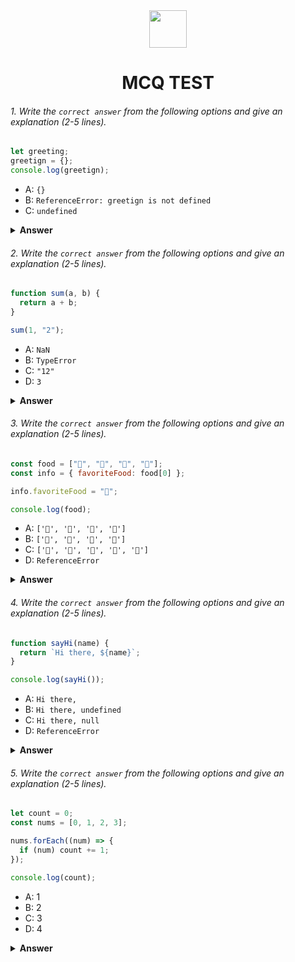 <div align="center">
  <img height="60" src="https://edurev.gumlet.io/AllImages/original/ApplicationImages/CourseImages/944e5d47-8c55-4a89-91e5-22ab5f2798fc_CI.png">
  <h1>MCQ TEST</h1>
</div>

###### 1. Write the `correct answer` from the following options and give an explanation (2-5 lines).

```javascript
let greeting;
greetign = {};
console.log(greetign);
```

- A: `{}`
- B: `ReferenceError: greetign is not defined`
- C: `undefined`

<details><summary><b>Answer</b></summary>
<p>

#### Answer: B.  For Explain about correct Ans : In the given code, there is a typographical error where you intended to declare a variable named "greeting," but you actually wrote "greetign." Since "greetign" is not defined anywhere in the code, it will result in a ReferenceError when you try to access it. 

<i>Write your explanation here</i>

</p>
</details>

###### 2. Write the `correct answer` from the following options and give an explanation (2-5 lines).

```javascript
function sum(a, b) {
  return a + b;
}

sum(1, "2");
```

- A: `NaN`
- B: `TypeError`
- C: `"12"`
- D: `3`

<details><summary><b>Answer</b></summary>
<p>

#### Answer: C. For Explain about correct Ans : In the provided code, the sum function takes two parameters, a and b, and attempts to add them together using the + operator. When you call sum(1, "2"), JavaScript will perform type coercion and convert the number 1 to a string, then concatenate it with the string "2". As a result, you get the string "12" as the output. So, the function returns "12".

<i>Write your explanation here</i>

</p>
</details>

###### 3. Write the `correct answer` from the following options and give an explanation (2-5 lines).

```javascript
const food = ["🍕", "🍫", "🥑", "🍔"];
const info = { favoriteFood: food[0] };

info.favoriteFood = "🍝";

console.log(food);
```

- A: `['🍕', '🍫', '🥑', '🍔']`
- B: `['🍝', '🍫', '🥑', '🍔']`
- C: `['🍝', '🍕', '🍫', '🥑', '🍔']`
- D: `ReferenceError`

<details><summary><b>Answer</b></summary>
<p>

#### Answer: A. For Explain about correct Ans : In the given code, the info.favoriteFood initially references the first element of the food array, which is "🍕". Then, it is reassigned to "🍝". However, this reassignment only affects the info.favoriteFood property and not the original food array. Therefore, when you console.log(food), it will output the original food array, which remains unchanged: ['🍕', '🍫', '🥑', '🍔'].

<i>Write your explanation here</i>

</p>
</details>

###### 4. Write the `correct answer` from the following options and give an explanation (2-5 lines).

```javascript
function sayHi(name) {
  return `Hi there, ${name}`;
}

console.log(sayHi());
```

- A: `Hi there,`
- B: `Hi there, undefined`
- C: `Hi there, null`
- D: `ReferenceError`

<details><summary><b>Answer</b></summary>
<p>

#### Answer: B. For Explain about correct Ans : In the provided function sayHi(name), it expects an argument name to be passed when it's called. However, when you call sayHi() without providing any argument, the name parameter inside the function is undefined. Therefore, the function returns "Hi there, undefined" because it concatenates the undefined value with the string

<i>Write your explanation here</i>

</p>
</details>

###### 5. Write the `correct answer` from the following options and give an explanation (2-5 lines).

```javascript
let count = 0;
const nums = [0, 1, 2, 3];

nums.forEach((num) => {
  if (num) count += 1;
});

console.log(count);
```

- A: 1
- B: 2
- C: 3
- D: 4

<details><summary><b>Answer</b></summary>
<p>

#### Answer: C.For Explain about correct Ans : In the given code, the forEach method iterates over the elements of the nums array. Inside the callback function, it checks if the current num is truthy (all numbers except 0 are truthy in JavaScript) and increments the count variable by 1 for each truthy value encountered. Since there are three truthy values in the array (1, 2, and 3), the final value of count is 3. Therefore, console.log(count) will output 3.

<i>Write your explanation here</i>

</p>
</details>
